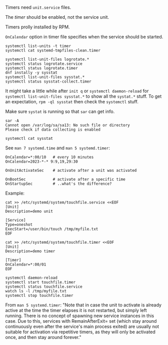 Timers need `unit.service` files.

The *timer* should be enabled, not the service unit.

Timers prolly installed by RPM.

`OnCalendar` option in timer file specifies when the service should be
started.


```
systemctl list-units -t timer
systemctl cat systemd-tmpfiles-clean.timer

systemctl list-unit-files logrotate.*
systemctl status logrotate.service
systemctl status logrotate.timer
dnf instally -y sysstat
systemctl list-unit-files sysstat.*
systemctl status sysstat-collect.timer
```

It might take a little while after `init q` or `systemctl daemon-reload` for
`systemctl list-unit-files sysstat.*`  to show all the `systat.*` stuff. To
get an expectation, `rpm -ql sysstat` then check the `systemctl` stuff.

Make sure `systat` is running so that `sar` can get info.
```
sar -A
Cannot open /var/log/sa/sa13: No such file or directory
Please check if data collecting is enabled

systemctl cat sysstat
```

See `man 7 systemd.time` and `man 5 systemd.timer`:
```
OnCalendar=*:00/10   # every 10 minutes
OnCalendar=2023-*-* 9:9,19,29:30

OnUnitActivateSec    # activate after a unit was activated

OnBootSec            # activate after a specific time
OnStartupSec         # ..what's the difference?
```

Example:
```
cat >> /etc/systemd/system/touchfile.service <<EOF
[Unit]
Description=demo unit

[Service]
Type=oneshot
ExecStart=/user/bin/touch /tmp/myfile.txt
EOF

cat >> /etc/systemd/system/touchfile.timer <<EOF
[Unit]
Description=demo timer

[Timer]
OnCalendar=*:00/01
EOF

systemctl daemon-reload
systemctl start touchfile.timer
systemctl status touchfile.service
watch ls -l /tmp/myfile.txt
systemctl stop touchfile.timer
```

From `man 5 systemd.timer`:
"Note that in case the unit to activate is already active at the time the
timer elapses it is not restarted, but simply left running. There is no
concept of spawning new service instances in this case. Due to this, services
with RemainAfterExit= set (which stay around continuously even after the
service's main process exited) are usually not suitable for activation via
repetitive timers, as they will only be activated once, and then stay around
forever."

